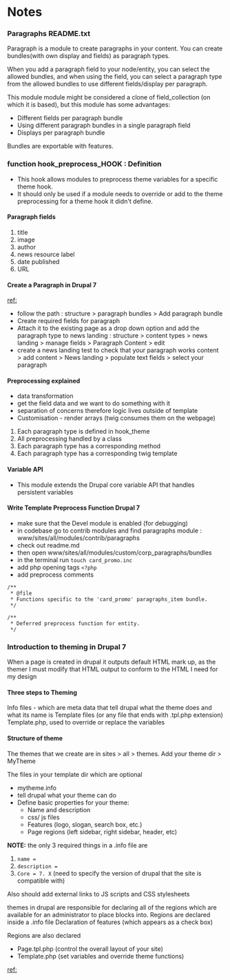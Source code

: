 # Notes

### Paragraphs README.txt

Paragraph is a module to create paragraphs in your content.
You can create bundles(with own display and fields) as paragraph types.

When you add a paragraph field to your node/entity, you can select the allowed bundles, and when using the field, you can select a paragraph type from the allowed bundles to use different fields/display per paragraph.

This module module might be considered a clone of field_collection (on which it is based), but this module has some advantages:

* Different fields per paragraph bundle
* Using different paragraph bundles in a single paragraph field
* Displays per paragraph bundle

Bundles are exportable with features.

### function hook_preprocess_HOOK : Definition

- This hook allows modules to preprocess theme variables for a specific theme hook.
- It should only be used if a module needs to override or add to the theme preprocessing for a theme hook it didn't define.


#### Paragraph fields

1. title 
1. image 
1. author 
1. news resource label  
1. date published 
1. URL


#### Create a Paragraph in Drupal 7
[ref:](https://www.drupal.org/node/2605424)

- follow the path : structure > paragraph bundles > Add paragraph bundle
- Create required fields for paragraph
- Attach it to the existing page as a drop down option and add the paragraph type to news landing : structure > content types > news landing > manage fields > Paragraph Content > edit
- create a news landing test to check that your paragraph works content > add content > News landing > populate text fields > select your paragraph

#### Preprocessing explained

- data transformation
- get the field data and we want to do something with it
- separation of concerns therefore logic lives outside of template
- Customisation - render arrays (twig consumes them on the webpage)

1. Each paragraph type is defined in hook_theme
1. All preprocessing handled by a class
1. Each paragraph type has a corresponding method
1. Each paragraph type has a corresponding twig template

#### Variable API 

- This module extends the Drupal core variable API that handles persistent variables

#### Write Template Preprocess Function Drupal 7

- make sure that the Devel module is enabled (for debugging)
- in codebase go to contrib modules and find paragraphs module : www/sites/all/modules/contrib/paragraphs
- check out readme.md
- then open www/sites/all/modules/custom/corp_paragraphs/bundles
- in the terminal run `touch card_promo.inc`
- add php opening tags `<?php`
- add preprocess comments
```
/**
 * @file
 * Functions specific to the 'card_promo' paragraphs_item bundle.
 */

/**
 * Deferred preprocess function for entity.
 */

```




### Introduction to theming in Drupal 7


When a page is created in drupal it outputs default HTML mark up, as the themer I must modify that HTML output to conform to the HTML I need for my design

#### Three steps to Theming

Info files - which are meta data that tell drupal what the theme does and what its name is
Template files (or any file that ends with .tpl.php extension)
Template.php, used to override or replace the variables

#### Structure of theme

The themes that we create are in sites > all > themes. Add your theme dir > MyTheme

The files in your template dir which are optional

- mytheme.info    
- tell drupal what your theme can do  
- Define basic properties for your theme:
   - Name and description
   - css/ js files
   - Features (logo, slogan, search box, etc.)
   - Page regions (left sidebar, right sidebar, header, etc)

**NOTE:** the only 3 required things in a .info file are
1. `name = `
1. `description =`
1. `Core = 7. X` (need to specify the version of drupal that the site is compatible with)

Also should add external links to JS scripts and CSS stylesheets 

themes in drupal are responsible for declaring all of the regions  which are available  for an administrator to place blocks into.
Regions are declared inside a .info file
Declaration of features (which appears as a check box)


Regions are also declared
- Page.tpl.php (control the overall layout of your site)
- Template.php (set variables and override theme functions)


[ref:](https://www.youtube.com/watch?v=dS4JR0BbKO8)